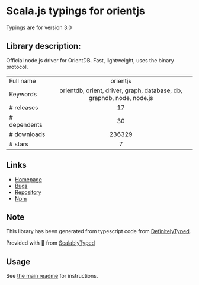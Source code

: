 
# Scala.js typings for orientjs

Typings are for version 3.0

## Library description:
Official node.js driver for OrientDB. Fast, lightweight, uses the binary protocol.

|                    |                 |
| ------------------ | :-------------: |
| Full name          | orientjs |
| Keywords           | orientdb, orient, driver, graph, database, db, graphdb, node, node.js |
| # releases         | 17 |
| # dependents       | 30 |
| # downloads        | 236329 |
| # stars            | 7 |

## Links
- [Homepage](https://github.com/orientechnologies/orientjs#readme)
- [Bugs](https://github.com/orientechnologies/orientjs/issues)
- [Repository](https://github.com/orientechnologies/orientjs)
- [Npm](https://www.npmjs.com/package/orientjs)
    


## Note
This library has been generated from typescript code from [DefinitelyTyped](https://definitelytyped.org).

Provided with :purple_heart: from [ScalablyTyped](https://github.com/oyvindberg/ScalablyTyped)

## Usage
See [the main readme](../../readme.md) for instructions.


